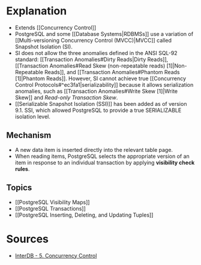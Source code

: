# Explanation
- Extends [[Concurrency Control]]
- PostgreSQL and some [[Database Systems|RDBMSs]] use a variation of [[Multi-versioning Concurrency Control (MVCC)|MVCC]] called Snapshot Isolation (SI).
- SI does not allow the three anomalies defined in the ANSI SQL-92 standard: [[Transaction Anomalies#Dirty Reads|Dirty Reads]], [[Transaction Anomalies#Read Skew (non-repeatable reads) [1]|Non-Repeatable Reads]], and [[Transaction Anomalies#Phantom Reads [1]|Phantom Reads]]. However, SI cannot achieve true [[Concurrency Control Protocols#^ec3fa1|serializability]] because it allows serialization anomalies, such as [[Transaction Anomalies#Write Skew [1]|Write Skew]] and _Read-only Transaction Skew_.
- [[Serializable Snapshot Isolation (SSI)]] has been added as of version 9.1. SSI, which allowed PostgreSQL to provide a true SERIALIZABLE isolation level.

## Mechanism
- A new data item is inserted directly into the relevant table page.
- When reading items, PostgreSQL selects the appropriate version of an item in response to an individual transaction by applying **visibility check rules**.

## Topics
- [[PostgreSQL Visibility Maps]]
- [[PostgreSQL Transactions]]
- [[PostgreSQL Inserting, Deleting, and Updating Tuples]]

# Sources
- [InterDB - 5. Concurrency Control](https://www.interdb.jp/pg/pgsql05.html)
